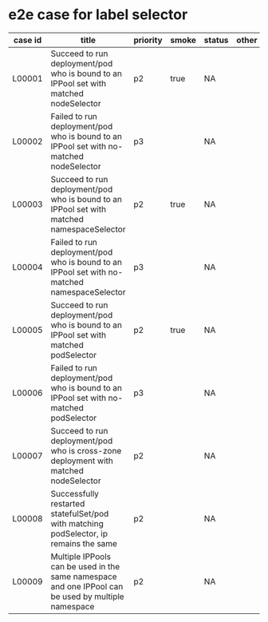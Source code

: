 # e2e case for label selector

| case id | title                                                                                                     | priority |  smoke | status |          other        |
|---------|-----------------------------------------------------------------------------------------------------------|----------|--------|--------|-----------------------|
| L00001  | Succeed to run deployment/pod who is bound to an IPPool set with matched nodeSelector                     | p2       |  true  | NA     |                       |
| L00002  | Failed to run deployment/pod who is bound to an IPPool set with no-matched nodeSelector                   | p3       |        | NA     |                       |
| L00003  | Succeed to run deployment/pod who is bound to an IPPool set with matched namespaceSelector                | p2       |  true  | NA     |                       |
| L00004  | Failed to run deployment/pod who is bound to an IPPool set with no-matched namespaceSelector              | p3       |        | NA     |                       |
| L00005  | Succeed to run deployment/pod who is bound to an IPPool set with matched podSelector                      | p2       |  true  | NA     |                       |
| L00006  | Failed to run deployment/pod who is bound to an IPPool set with no-matched podSelector                    | p3       |        | NA     |                       |
| L00007  | Succeed to run deployment/pod who is cross-zone deployment with matched nodeSelector                      | p2       |        | NA     |                       |
| L00008  | Successfully restarted statefulSet/pod with matching podSelector, ip remains the same                     | p2       |        | NA     |                       |
| L00009  | Multiple IPPools can be used in the same namespace and one IPPool can be used by multiple namespace       | p2       |        | NA     |                       |
